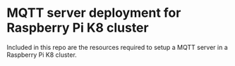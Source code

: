 # MQTT server deployment for Raspberry Pi K8 cluster

Included in this repo are the resources required to setup a MQTT server in a Raspberry Pi K8 cluster.
